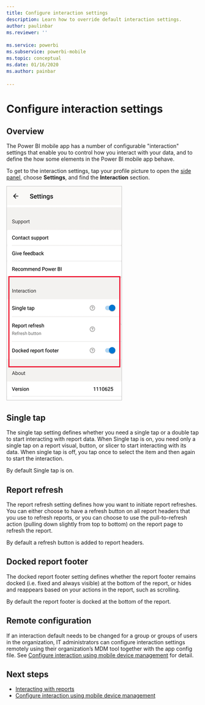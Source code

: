 ```yaml
---
title: Configure interaction settings
description: Learn how to override default interaction settings.
author: paulinbar
ms.reviewer: ''

ms.service: powerbi
ms.subservice: powerbi-mobile
ms.topic: conceptual
ms.date: 01/16/2020
ms.author: painbar

---
```

# Configure interaction settings

## Overview

The Power BI mobile app has a number of configurable "interaction" settings that enable you to control how you interact with your data, and to define the how some elements in the Power BI mobile app behave.

To get to the interaction settings, tap your profile picture to open the [side panel](./mobile-apps-home-page.md#header), choose **Settings**, and find the **Interaction** section.

![Interaction settings](./media/mobile-app-interaction-settings/powerbi-mobile-app-interactions-section.png)

## Single tap
The single tap setting defines whether you need a single tap or a double tap to start interacting with report data. When Single tap is on, you need only a single tap on a report visual, button, or slicer to start interacting with its data. When single tap is off, you tap once to select the item and then again to start the interaction.

By default Single tap is on.

## Report refresh

The report refresh setting defines how you want to initiate report refreshes. You can either choose to have a refresh button on all report headers that you use to refresh reports, or you can choose to use the pull-to-refresh action (pulling down slightly from top to bottom) on the report page to refresh the report.

By default a refresh button is added to report headers.

## Docked report footer

The docked report footer setting defines whether the report footer remains docked (i.e. fixed and always visible) at the bottom of the report, or hides and reappears based on your actions in the report, such as scrolling.

By default the report footer is docked at the bottom of the report.
 
## Remote configuration
If an interaction default needs to be changed for a group or groups of users in the organization, IT administrators can configure interaction settings remotely using their organization’s MDM tool together with the app config file. See [Configure interaction using mobile device management](./mobile-app-configuration.md) for detail.

## Next steps
* [Interacting with reports](./mobile-reports-in-the-mobile-apps.md#interact-with-reports)
* [Configure interaction using mobile device management](./mobile-app-configuration.md)
